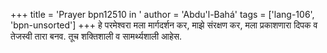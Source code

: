 +++
title = 'Prayer bpn12510 in '
author = 'Abdu'l-Bahá'
tags = ['lang-106', 'bpn-unsorted']
+++
हे परमेश्वरा मला मार्गदर्शन कर, माझे संरक्षण कर, मला प्रकाशणारा दिपक व तेजस्वी तारा बनव. तूच शक्तिशाली व सामर्थ्यशाली आहेस.
